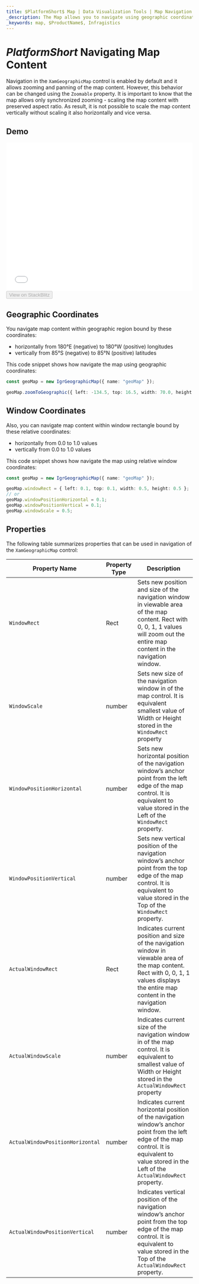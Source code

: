 ```yaml
---
title: $PlatformShort$ Map | Data Visualization Tools | Map Navigation | Infragistics
_description: The Map allows you to navigate using geographic coordinates or relative window coordinates.
_keywords: map, $ProductName$, Infragistics
---
```

# $PlatformShort$ Navigating Map Content

Navigation in the `XamGeographicMap` control is enabled by default and it allows zooming and panning of the map content. However, this behavior can be changed using the `Zoomable` property. It is important to know that the map allows only synchronized zooming - scaling the map content with preserved aspect ratio. As result, it is not possible to scale the map content vertically without scaling it also horizontally and vice versa.

## Demo

<div class="sample-container loading" style="height: 400px">
    <iframe id="geo-map-navigation-iframe" src='{environment:dvDemosBaseUrl}/maps/geo-map-navigation' width="100%" height="100%" seamless frameBorder="0" onload="onXPlatSampleIframeContentLoaded(this);"></iframe>
</div>
<div>
    <button data-localize="stackblitz" disabled class="stackblitz-btn"   data-iframe-id="geo-map-navigation-iframe" data-demos-base-url="{environment:dvDemosBaseUrl}">View on StackBlitz
    </button>
    <sample-button src="maps/geo-map/navigation"></sample-button>
</div>

<div class="divider--half"></div>

## Geographic Coordinates

You navigate map content within geographic region bound by these coordinates:
- horizontally from 180°E (negative) to 180°W (positive) longitudes
- vertically from 85°S (negative) to 85°N (positive) latitudes

This code snippet shows how navigate the map using geographic coordinates:

```ts
const geoMap = new IgrGeographicMap({ name: "geoMap" });

geoMap.zoomToGeographic({ left: -134.5, top: 16.5, width: 70.0, height: 37.0 });
```

## Window Coordinates

Also, you can navigate map content within window rectangle bound by these relative coordinates:
- horizontally from 0.0 to 1.0 values
- vertically from 0.0 to 1.0 values

This code snippet shows how navigate the map using relative window coordinates:

```ts
const geoMap = new IgrGeographicMap({ name: "geoMap" });

geoMap.windowRect = { left: 0.1, top: 0.1, width: 0.5, height: 0.5 };
// or
geoMap.windowPositionHorizontal = 0.1;
geoMap.windowPositionVertical = 0.1;
geoMap.windowScale = 0.5;
```


## Properties
The following table summarizes properties that can be used in navigation of the `XamGeographicMap` control:

| Property Name  | Property Type   | Description   |
|----------------|-----------------|---------------|
|`WindowRect`| Rect | Sets new position and size of the navigation window in viewable area of the map content. Rect with 0, 0, 1, 1 values will zoom out the entire map content in the navigation window. |
|`WindowScale`| number | Sets new size of the navigation window in of the map control. It is equivalent smallest value of Width or Height stored in the `WindowRect` property |
|`WindowPositionHorizontal`| number | Sets new horizontal position of the navigation window’s anchor point from the left edge of the map control. It is equivalent to value stored in the Left of the `WindowRect` property. |
|`WindowPositionVertical`| number | Sets new vertical position of the navigation window’s anchor point from the top edge of the map control. It is equivalent to value stored in the Top of the `WindowRect` property. |
|`ActualWindowRect`| Rect | Indicates current position and size of the navigation window in viewable area of the map content. Rect with 0, 0, 1, 1 values displays the entire map content in the navigation window.  |
|`ActualWindowScale`| number | Indicates current size of the navigation window in of the map control. It is equivalent to smallest value of Width or Height stored in the `ActualWindowRect` property |
|`ActualWindowPositionHorizontal`| number | Indicates current horizontal position of the navigation window’s anchor point from the left edge of the map control. It is equivalent to value stored in the Left of the `ActualWindowRect` property. |
|`ActualWindowPositionVertical`| number | Indicates vertical position of the navigation window’s anchor point from the top edge of the map control. It is equivalent to value stored in the Top of the `ActualWindowRect` property. |
